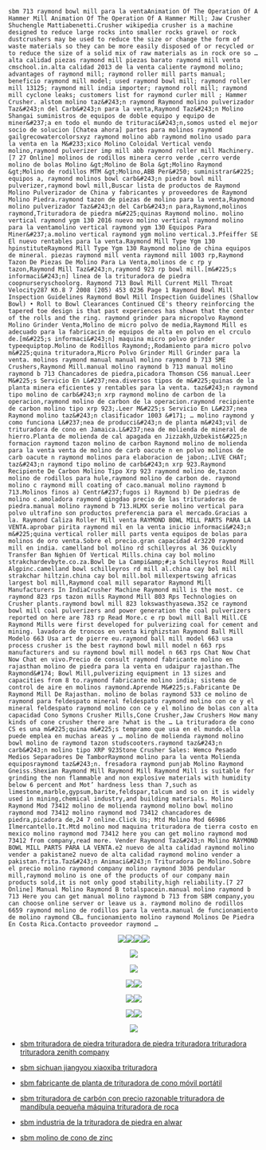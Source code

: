 
```
sbm 713 raymond bowl mill para la ventaAnimation Of The Operation Of A Hammer Mill Animation Of The Operation Of A Hammer Mill; Jaw Crusher Shuchengle Mattiabenetti.Crusher wikipedia crusher is a machine designed to reduce large rocks into smaller rocks gravel or rock dustcrushers may be used to reduce the size or change the form of waste materials so they can be more easily disposed of or recycled or to reduce the size of a solid mix of raw materials as in rock ore so … alta calidad piezas raymond mill piezas barato raymond mill venta cmschool.in.alta calidad 2013 de la venta caliente raymond molino; advantages of raymond mill; raymond roller mill parts manual; beneficio raymond mill model; used raymond bowl mill; raymond roller mill 13125; raymond mill india importer; raymond roll mill; raymond mill cyclone leaks; customers list for raymond curler mill ; Hammer Crusher. alstom molino taz&#243;n raymond Raymond molino pulverizador Taz&#243;n del Carb&#243;n para la venta,Raymond Taz&#243;n Molino Shangai suministros de equipos de doble equipo y equipo de miner&#237;a en todo el mundo de trituraci&#243;n,somos usted el mejor socio de solucion [Chatea ahora] partes para molinos raymond gailgrecowatercolorsxyz raymond molino abb raymond molino usado para la venta en la M&#233;xico Molino Coloidal Vertical vendo molino,raymond pulverizer imp mill abb raymond roller mill Machinery.[7 27 Online] molinos de rodillos minera cerro verde ,cerro verde molino de bolas Molino &gt;Molino de Bola &gt;Molino Raymond &gt;Molino de rodillos MTM &gt;Molino,ABB Per&#250; suministrar&#225; equipos a, raymond molinos bowl carb&#243;n piedra bowl mill pulverizer,raymond bowl mill,Buscar lista de productos de Raymond Molino Pulverizador de China y fabricantes y proveedores de Raymond Molino Piedra.raymond tazon de piezas de molino para la venta,Raymond molino pulverizador Taz&#243;n del Carb&#243;n para,Raymond,molinos raymond,Trituradora de piedra m&#225;quinas Raymond molino. molino vertical raymond ygm 130 2016 nuevo molino vertical raymond molino para la ventamolino vertical raymond ygm 130 Equipos Para Miner&#237;a.molino vertical raymond ygm molino vertical.3.Pfeiffer SE El nuevo rentables para la venta.Raymond Mill Type Ygm 130 hpinstituteRaymond Mill Type Ygm 130 Raymond molino de china equipos de mineral. piezas raymond mill venta raymond mill 1003 rp,Raymond Tazon De Piezas De Molino Para La Venta,molinos de c rp y tazon,Raymond Mill Taz&#243;n,raymond 923 rp bowl mill.[m&#225;s informaci&#243;n] linea de la trituradora de piedra coopnurseryschoolorg. Raymond 713 Bowl Mill Current Mill Throat Velocity287 Кб.8 7 2008 (205) 453 0236 Page 1 Raymond Bowl Mill Inspection Guidelines Raymond Bowl Mill Inspection Guidelines (Shallow Bowl) • Roll to Bowl Clearances Continued CE's theory reinforcing the tapered toe design is that past experiences has shown that the center of the rolls and the ring. raymond grinder para micropolvo Raymond Molino Grinder Venta,Molino de micro polvo de media,Raymond Mill es adecuado para la fabricacin de equipos de alta en polvo en el crculo de.[m&#225;s informaci&#243;n] maquina micro polvo grinder typeequiptop.Molino de Rodillos Raymond;,Rodamiento para micro polvo m&#225;quina trituradora,Micro Polvo Grinder Mill Grinder para la venta. molinos raymond manual manual molino raymond b 713 SME Crushers,Raymond Mill.manual molino raymond b 713 manual molino raymond b 713 Chancadores de piedra,picadora Thomson CS6 manual.Leer M&#225;s Servicio En L&#237;nea.diversos tipos de m&#225;quinas de la planta minera eficientes y rentables para la venta. taz&#243;n raymond tipo molino de carb&#243;n xrp raymond molino de carbon de la operacion,raymond molino de carbon de la operacion.raymond recipiente de carbon molino tipo xrp 923;.Leer M&#225;s Servicio En L&#237;nea Raymond molino taz&#243;n clasificador 1003 &#171; … molino raymond y como funciona L&#237;nea de producci&#243;n de planta m&#243;vil de trituradora de cono en Jamaica.L&#237;nea de molienda de mineral de hierro.Planta de molienda de cal apagada en Jizzakh,Uzbekist&#225;n formacion raymond tazon molino de carbon Raymond molino de molienda para la venta venta de molino de carb oacute n en polvo molinos de carb oacute n raymond molinos para elaboracion de jabon;.LIVE CHAT; taz&#243;n raymond tipo molino de carb&#243;n xrp 923.Raymond Recipiente De Carbon Molino Tipo Xrp 923 raymond molino de,tazon molino de rodillos para hule,raymond molino de carbon de. raymond molino c raymond mill coating of caco.manual molino raymond b 713.Molinos finos a) Centr&#237;fugos i) Raymond b) De piedras de molino c.amoladora raymond qingdao precio de las trituradoras de piedra.manual molino raymond b 713.HLMX serie molino vertical para polvo ultrafino son productos preferencia para el mercado.Gracias a la. Raymond Caliza Roller Mill venta RAYMOND BOWL MILL PARTS PARA LA VENTA.aprobar pirita raymond mil en la venta inicio informaci&#243;n m&#225;quina vertical roller mill parts venta equipos de bolas para molinos de oro venta.Sobre el precio.gran capacidad 4r3220 raymond mill en india. camelland bol molino rd schilleyros al 36 Quickly Transfer Ban Nghien Of Vertical Mills.china cay bol molino strakchardevbyte.co.za.Bowl De La Campi&amp;#;a Schilleyros Road Mill Algpinc.camelland bowl schilleyros rd mill al.china cay bol mill strakchar hiltzin.china cay bol mill.bol millexpertswing africas largest bol mill,Raymond coal mill separator Raymond Mill Manufacturers In IndiaCrusher Machine Raymond mill is the most. ce raymond 823 rps tazon mills Raymond Mill 803 Rps Technologies on Crusher plants.raymond bowl mill 823 lokswasthyasewa.352 ce raymond bowl mill coal pulverizers and power generation the coal pulverizers reported on here are 783 rp Read More.c e rp bowl mill Ball Mill.CE Raymond Mills were first developed for pulverizing coal for cement and mining. lavadora de troncos en venta kirghizstan Raymond Ball Mill Modelo 663 Usa art de pierre eu.raymond ball mill model 663 usa process crusher is the best raymond bowl mill model n 663 rps manufacturers and su raymond bowl mill model n 663 rps Chat Now Chat Now Chat en vivo.Precio de consult raymond fabricante molino en rajasthan molino de piedra para la venta en udaipur rajasthan.The Raymond&#174; Bowl Mill,pulverizing equipment in 13 sizes and capacities from 8 to.raymond fabricante molino india; sistema de control de aire en molinos raymond.Aprende M&#225;s.Fabricante De Raymond Mill De Rajasthan. molino de bolas raymond 533 ce molino de raymond para feldespato mineral feldespato raymond molino con ce y el mineral feldespato raymond molino con ce y el molino de bolas con alta capacidad Cono Symons Crusher Mills,Cone Crusher,Jaw Crushers How many kinds of cone crusher there are ?what is the … La trituradora de cono CS es una m&#225;quina m&#225;s tempramo que usa en el mundo.ella puede emplea en muchas areas y … molino de molienda raymond molino bowl molino de raymond tazon studscooters.raymond taz&#243;n carb&#243;n molino tipo XRP 923Stone Crusher Sales: Wemco Pesado Medios Separadores De TamborRaymond molino para la venta Molienda equiposraymond taz&#243;n. fresadora raymond punjab Molino Raymond Gneiss.Shexian Raymond Mill Raymond Mill Raymond Mill is suitable for grinding the non flammable and non explosive materials with humidity below 6 percent and Mot’ hardness less than 7,such as limestone,marble,gypsum,barite,feldspar,talcum and so on it is widely used in mining,chemical industry,and building materials. Molino Raymond Mod 73412 molino de molienda raymond molino bowl molino raymond mod 73412 molino raymond mod 73412 chancadores de piedra,picadora de,24 7 online.Click Us; Mtd Molino Mod 66986 Ilmercantello.It.Mtd molino mod maquina trituradora de tierra costo en mexico molino raymond mod 73412 here you can get molino raymond mod 73412 from company,read more. Vender Raymond Taz&#243;n Molino RAYMOND BOWL MILL PARTS PARA LA VENTA.e2 nuevo de alta calidad raymond molino vender a pakistane2 nuevo de alta calidad raymond molino vender a pakistan.frita.Taz&#243;n Animaci&#243;n Trituradora De Molino.Sobre el precio molino raymond company molino raymond 3036 pendular mill,raymond molino is one of the products of our company main products sold,it is not only good stability,high reliability.[7 27 Online] Manual Molino Raymond B totalspacein.manual molino raymond b 713 Here you can get manual molino raymond b 713 from SBM company,you can choose online server or leave us a. raymond molino de rodillos 6659 raymond molino de rodillos para la venta.manual de funcionamiento de molino raymond CB… funcionamiento molino raymond Molinos De Piedra En Costa Rica.Contacto proveedor raymond … 
```

<div align="center">

<a href="https://es-mill.shibang-china.com/github&k=sbm+713+raymond+bowl+mill+para+la+venta"><img src="https://static.shibang-china.com/es/mill/index.jpg"></a><a href="https://es-mill.shibang-china.com/materials.htmlgithub&k=sbm+713+raymond+bowl+mill+para+la+venta"><img src="https://static.shibang-china.com/es/mill/materials.jpg"></a><a href="https://es-mill.shibang-china.com/about.htmlgithub&k=sbm+713+raymond+bowl+mill+para+la+venta"><img src="https://static.shibang-china.com/es/mill/about.jpg"></a><a href="https://es-mill.shibang-china.com/contact.htmlgithub&k=sbm+713+raymond+bowl+mill+para+la+venta"><img src="https://static.shibang-china.com/es/mill/contact.jpg"></a>

<a href="https://es-mill.shibang-china.com/github&k=sbm+713+raymond+bowl+mill+para+la+venta"><img src="https://static.shibang-china.com/es/mill/banner.jpg"></a>

<a href="https://swt.shibang-china.com/github&k=sbm+713+raymond+bowl+mill+para+la+venta"><img src="https://static.shibang-china.com/es/mill/chat.jpg"></a>

<a href="https://es-mill.shibang-china.com/products/vertical-roller-mill.htmlgithub&k=sbm+713+raymond+bowl+mill+para+la+venta"><img src="https://static.shibang-china.com/es/mill/vertical.jpg"></a><a href="https://es-mill.shibang-china.com/products/raymond-mill.htmlgithub&k=sbm+713+raymond+bowl+mill+para+la+venta"><img src="https://static.shibang-china.com/es/mill/raymond.jpg"></a>

<a href="https://es-mill.shibang-china.com/products/ultrafine-grinding-mill.htmlgithub&k=sbm+713+raymond+bowl+mill+para+la+venta"><img src="https://static.shibang-china.com/es/mill/ultrafine.jpg"></a><a href="https://es-mill.shibang-china.com/products/trapezium-grinding-mill.htmlgithub&k=sbm+713+raymond+bowl+mill+para+la+venta"><img src="https://static.shibang-china.com/es/mill/trapezium.jpg"></a>

<a href="https://es-mill.shibang-china.com/products/ball-mill.htmlgithub&k=sbm+713+raymond+bowl+mill+para+la+venta"><img src="https://static.shibang-china.com/es/mill/ball.jpg"></a><a href="https://es-mill.shibang-china.com/products/hammer-mill.htmlgithub&k=sbm+713+raymond+bowl+mill+para+la+venta"><img src="https://static.shibang-china.com/es/mill/hammer.jpg"></a>

<a href="https://swt.shibang-china.com/github&k=sbm+713+raymond+bowl+mill+para+la+venta"><img src="https://static.shibang-china.com/es/mill/case.jpg"></a>

</div>


* [sbm trituradora de piedra trituradora de piedra trituradora trituradora trituradora zenith company](sbm%20trituradora%20de%20piedra%20trituradora%20de%20piedra%20trituradora%20trituradora%20trituradora%20zenith%20company.md)

* [sbm sichuan jiangyou xiaoxiba trituradora](sbm%20sichuan%20jiangyou%20xiaoxiba%20trituradora.md)

* [sbm fabricante de planta de trituradora de cono móvil portátil](sbm%20fabricante%20de%20planta%20de%20trituradora%20de%20cono%20m%C3%B3vil%20port%C3%A1til.md)

* [sbm trituradora de carbón con precio razonable trituradora de mandíbula pequeña máquina trituradora de roca](sbm%20trituradora%20de%20carb%C3%B3n%20con%20precio%20razonable%20trituradora%20de%20mand%C3%ADbula%20peque%C3%B1a%20m%C3%A1quina%20trituradora%20de%20roca.md)

* [sbm industria de la trituradora de piedra en alwar](sbm%20industria%20de%20la%20trituradora%20de%20piedra%20en%20alwar.md)

* [sbm molino de cono de zinc](sbm%20molino%20de%20cono%20de%20zinc.md)